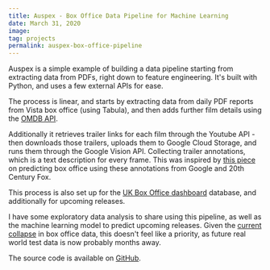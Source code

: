 ```yaml
---
title: Auspex - Box Office Data Pipeline for Machine Learning
date: March 31, 2020
image:
tag: projects
permalink: auspex-box-office-pipeline
---
```


Auspex is a simple example of building a data pipeline starting from extracting data from PDFs, right down to feature engineering. It's built with Python, and uses a few external APIs for ease.

The process is linear, and starts by extracting data from daily PDF reports from Vista box office (using Tabula), and then adds further film details using the [OMDB API](http://www.omdbapi.com).

Additionally it retrieves trailer links for each film through the Youtube API - then downloads those trailers, uploads them to Google Cloud Storage, and runs them through the Google Vision API. Collecting trailer annotations, which is a text description for every frame. This was inspired by [this piece](https://cloud.google.com/blog/products/ai-machine-learning/how-20th-century-fox-uses-ml-to-predict-a-movie-audience) on predicting box office using these annotations from Google and 20th Century Fox.

This process is also set up for the [UK Box Office dashboard](https://boxoffice.rae.li) database, and additionally for upcoming releases.

I have some exploratory data analysis to share using this pipeline, as well as the machine learning model to predict upcoming releases. Given the [current collapse](https://www.theguardian.com/film/2020/mar/24/us-box-office-zero-revenue-first-time-ever-coronavirus-the-invisible-man) in box office data, this doesn't feel like a priority, as future real world test data is now probably months away.

The source code is available on [GitHub](https://github.com/AndyRae/auspex).
